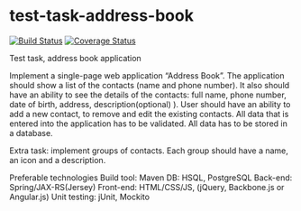 test-task-address-book
======================

[![Build Status](https://secure.travis-ci.org/javadev/test-task-address-book.png)](https://travis-ci.org/javadev/test-task-address-book)
[![Coverage Status](https://coveralls.io/repos/javadev/test-task-address-book/badge.png?branch=master)](https://coveralls.io/r/javadev/test-task-address-book)

Test task, address book application

Implement a single-page web application “Address Book”. The application should show a list of the contacts (name and phone number). It also should have an ability to see the details of the contacts: full name, phone number, date of birth, address, description(optional) ). User should have an ability to add a new contact, to remove and edit the existing contacts.
All data that is entered into the application has to be validated.
All data has to be stored in a database.

Extra task: implement groups of contacts. Each group should have a name, an icon and a description.

Preferable technologies
Build tool: Maven
DB: HSQL, PostgreSQL
Back-end: Spring/JAX-RS(Jersey)
Front-end: HTML/CSS/JS, (jQuery, Backbone.js or Angular.js)
Unit testing: jUnit, Mockito
